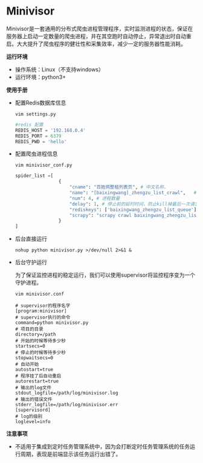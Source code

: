 # Minivisor
Minivisor是一套通用的分布式爬虫进程管理程序，实时监测进程的状态，保证在服务器上启动一定数量的爬虫进程，并在其空跑时自动停止，异常退出时自动重启。大大提升了爬虫程序的健壮性和采集效率，减少一定的服务器性能消耗。

**运行环境**

+ 操作系统：Linux（不支持windows）
+ 运行环境：python3+

**使用手册**

- 配置Redis数据库信息

  ```shell
  vim settings.py
  ```

  ```python
  #redis 配置
  REDIS_HOST = '192.168.0.4'
  REDIS_PORT = 6379
  REDIS_PWD = 'hello'
  ```

- 配置爬虫进程信息

  ```shell
  vim minivisor_conf.py
  ```

  ```python
  spider_list =[
                  {
                      "cname": "百姓网整租列表页", # 中文名称，
                      "name": "[baixingwang]_zhengzu_list_crawl",	# 进程名称
                      "num": 4, # 进程数量
                      "delay": 1, # 停止前的延时时间，防止kill掉最后一次请求
                      "rediskeys": ['baixingwang_zhengzu_list_queue'], # 消费队列名称
                      "scrapy": "scrapy crawl baixingwang_zhengzu_list_crawl -s PROXIES=proxies &" # 启动命令
                  }
  ]
  ```

  

- 后台直接运行

  ```shell
  nohup python minivisor.py >/dev/null 2>&1 &
  ```

- 后台守护运行

  为了保证监控进程的稳定运行，我们可以使用supervisor将监控程序变为一个守护进程。

  ```shell
  vim minivisor.conf
  ```

  ```vim
  # supervisor的程序名字
  [program:minivisor]
  # supervisor执行的命令
  command=python minivisor.py
  # 项目的目录
  directory=/path 
  # 开始的时候等待多少秒
  startsecs=0
  # 停止的时候等待多少秒
  stopwaitsecs=0  
  # 自动开始
  autostart=true
  # 程序挂了后自动重启
  autorestart=true
  # 输出的log文件
  stdout_logfile=/path/log/minivisor.log
  # 输出的错误文件
  stderr_logfile=/path/log/minivisor.err
  [supervisord]
  # log的级别
  loglevel=info
  ```

**注意事项**

- 不适用于集成到定时任务管理系统中，因为会打断定时任务管理系统的任务运行周期，表现是前端显示该任务运行出错了。
